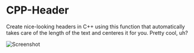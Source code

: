 # CPP-Header
Create nice-looking headers in C++ using this function that automatically takes care of the length of the text and centeres it for you. Pretty cool, uh?

![Screenshot](https://media.discordapp.net/attachments/566330652413132800/781094763427397652/unknown.png)
